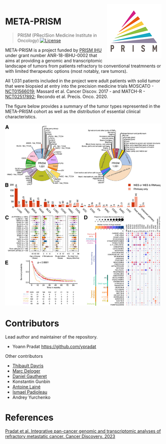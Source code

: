<img src="img/logo_prism.png" align="right" />

# META-PRISM
> PRISM (PRecISion Medicine Institute in Oncology)
[![License](https://img.shields.io/badge/License-BSD_3--Clause-blue.svg)](https://opensource.org/licenses/BSD-3-Clause)

META-PRISM is a project funded by [PRISM IHU](https://www.gustaveroussy.fr/fr/prism-ifi) under grant number
ANR-18-IBHU-0002 that aims at providing a genomic and transcriptomic landscape of tumors from patients refractory to
conventional treatmnents or with limited therapeutic
options (most notably, rare tumors).

All 1,031 patients included in the project were adult patients with solid tumor that were biopsied at entry into
the precision medicine trials MOSCATO - [NCT01566019](https://clinicaltrials.gov/ct2/show/NCT01566019); Massard et al.
Cancer Discov. 2017 - and MATCH-R - [NCT02517892](https://clinicaltrials.gov/ct2/show/NCT02517892); Recondo et al.
Precis. Onco. 2020.

The figure below provides a summary of the tumor types represented in the META-PRISM cohort as well as the distribution
of essential clinical characteristics.

<img src="img/F1.jpg" align="middle" />

# Contributors

Lead author and maintainer of the repository.
- Yoann Pradat <https://github.com/ypradat>

Other contributors
- [Thibault Dayris](https://github.com/tdayris)
- [Marc Deloger](https://github.com/mdeloger)
- [Daniel Gautheret](https://github.com/dgautheret)
- Konstantin Gunbin
- [Antoine Lainé](https://github.com/aLaine1)
- [Ismael Padioleau](https://github.com/ipadiole)
- Andrey Yurchenko

# References

[Pradat et al. Integrative pan-cancer genomic and transcriptomic analyses of refractory metastatic cancer. Cancer
Discovery. 2023](https://aacrjournals.org/cancerdiscovery/article/doi/10.1158/2159-8290.CD-22-0966/718563/Integrative-pan-cancer-genomic-and-transcriptomic)
